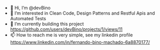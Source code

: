 - 👋 Hi, I’m @devBino
- 👀 I’m interested in Clean Code, Design Patterns and Restful Apis and Automated Tests
- 🌱 I’m currently building this project https://github.com/users/devBino/projects/1/views/11
- 📫 How to reach me is very simple, see my linkedin profile https://www.linkedin.com/in/fernando-bino-machado-6a8870177/
